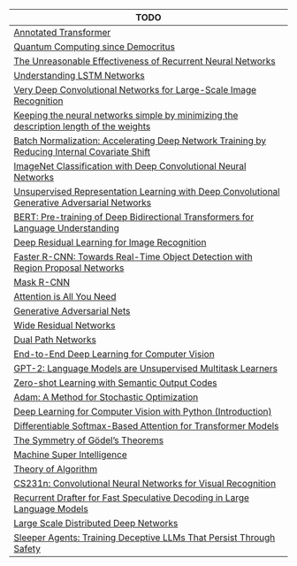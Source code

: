 | TODO |
|------|
|[Annotated Transformer](https://nlp.seas.harvard.edu/annotated-transformer/)|
|[Quantum Computing since Democritus](https://scottaaronson.blog/?p=762)|
|[The Unreasonable Effectiveness of Recurrent Neural Networks](https://karpathy.github.io/2015/05/21/rnn-effectiveness/)|
|[Understanding LSTM Networks](https://colah.github.io/posts/2015-08-Understanding-LSTMs/)|
|[Very Deep Convolutional Networks for Large-Scale Image Recognition](https://arxiv.org/pdf/1409.2329.pdf)|
|[Keeping the neural networks simple by minimizing the description length of the weights](https://www.cs.toronto.edu/~hinton/absps/colt93.pdf)|
|[Batch Normalization: Accelerating Deep Network Training by Reducing Internal Covariate Shift](https://arxiv.org/pdf/1506.03134.pdf)|
|[ImageNet Classification with Deep Convolutional Neural Networks](https://proceedings.neurips.cc/paper_files/paper/2012/file/c399862d3b9d6b76c8436e924a68c45b-Paper.pdf)|
|[Unsupervised Representation Learning with Deep Convolutional Generative Adversarial Networks](https://arxiv.org/pdf/1511.06391.pdf)|
|[BERT: Pre-training of Deep Bidirectional Transformers for Language Understanding](https://arxiv.org/pdf/1811.06965.pdf)|
|[Deep Residual Learning for Image Recognition](https://arxiv.org/pdf/1512.03385.pdf)|
|[Faster R-CNN: Towards Real-Time Object Detection with Region Proposal Networks](https://arxiv.org/pdf/1511.07122.pdf)|
|[Mask R-CNN](https://arxiv.org/pdf/1704.01212.pdf)|
|[Attention is All You Need](https://arxiv.org/pdf/1706.03762.pdf)|
|[Generative Adversarial Nets](https://arxiv.org/pdf/1409.0473.pdf)|
|[Wide Residual Networks](https://arxiv.org/pdf/1603.05027.pdf)|
|[Dual Path Networks](https://arxiv.org/pdf/1706.01427.pdf)|
|[End-to-End Deep Learning for Computer Vision](https://arxiv.org/pdf/1611.02731.pdf)|
|[GPT-2: Language Models are Unsupervised Multitask Learners](https://arxiv.org/pdf/1806.01822.pdf)|
|[Zero-shot Learning with Semantic Output Codes](https://arxiv.org/pdf/1405.6903.pdf)|
|[Adam: A Method for Stochastic Optimization](https://arxiv.org/pdf/1410.5401.pdf)|
|[Deep Learning for Computer Vision with Python (Introduction)](https://arxiv.org/pdf/1512.02595.pdf)|
|[Differentiable Softmax-Based Attention for Transformer Models](https://arxiv.org/pdf/2001.08361.pdf)|
|[The Symmetry of Gödel’s Theorems](https://arxiv.org/pdf/math/0406077.pdf)|
|[Machine Super Intelligence](https://www.vetta.org/documents/Machine_Super_Intelligence.pdf)|
|[Theory of Algorithm](https://www.lirmm.fr/~ashen/kolmbook-eng-scan.pdf)|
|[CS231n: Convolutional Neural Networks for Visual Recognition](https://cs231n.github.io/)|
|[Recurrent Drafter for Fast Speculative Decoding in Large Language Models](https://arxiv.org/abs/2403.09919)|
|[Large Scale Distributed Deep Networks](https://proceedings.neurips.cc/paper_files/paper/2012/file/6aca97005c68f1206823815f66102863-Paper.pdf)|
|[Sleeper Agents: Training Deceptive LLMs That Persist Through Safety](https://arxiv.org/pdf/2401.05566)|

